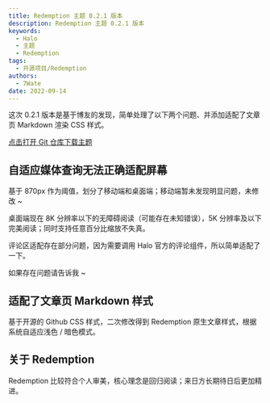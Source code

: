 ```yaml
---
title: Redemption 主题 0.2.1 版本
description: Redemption 主题 0.2.1 版本
keywords:
  - Halo
  - 主题
  - Redemption
tags:
  - 开源项目/Redemption
authors:
  - 7Wate
date: 2022-09-14
---
```


这次 0.2.1 版本是基于博友的发现，简单处理了以下两个问题、并添加适配了文章页 Markdown 渲染 CSS 样式。

[点击打开 Git 仓库下载主题](https://git.7wate.com/zhouzhongping/Redemption)

## 自适应媒体查询无法正确适配屏幕

基于 870px 作为阈值，划分了移动端和桌面端；移动端暂未发现明显问题，未修改 ~

桌面端现在 8K 分辨率以下的无障碍阅读（可能存在未知错误），5K 分辨率及以下完美阅读；同时支持任意百分比缩放不失真。

评论区适配存在部分问题，因为需要调用 Halo 官方的评论组件，所以简单适配了一下。

如果存在问题请告诉我 ~

## 适配了文章页 Markdown 样式

基于开源的 Github CSS 样式，二次修改得到 Redemption 原生文章样式，根据系统自适应浅色 / 暗色模式。

## 关于 Redemption

Redemption 比较符合个人审美，核心理念是回归阅读；来日方长期待日后更加精进。
